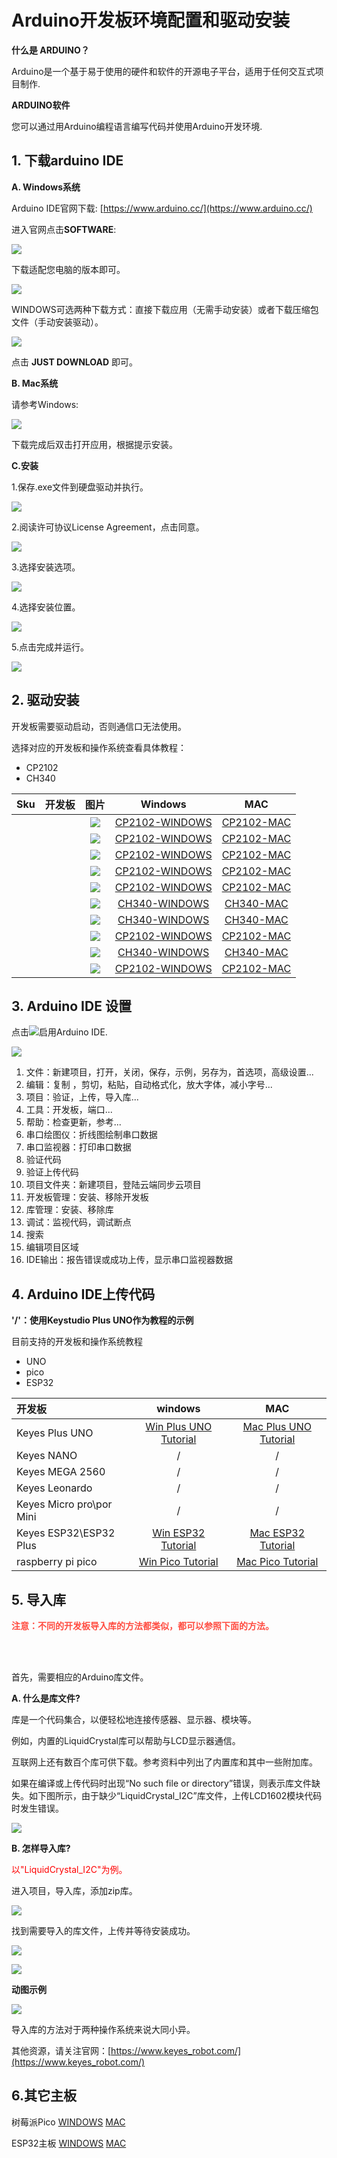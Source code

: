# Arduino开发板环境配置和驱动安装

**什么是 ARDUINO？**

Arduino是一个基于易于使用的硬件和软件的开源电子平台，适用于任何交互式项目制作.

**ARDUINO软件**

您可以通过用Arduino编程语言编写代码并使用Arduino开发环境.

## **1. 下载arduino IDE**

 **A. Windows系统**

Arduino IDE官网下载: [https://www.arduino.cc/](https://www.arduino.cc/)

进入官网点击**SOFTWARE**: 

![](./media/35689c0bc68d7edba8c627bd3199eef6.png)

下载适配您电脑的版本即可。

![](./media/77e7c042126b8eeea11c791f56b5b4b2.png)

WINDOWS可选两种下载方式：直接下载应用（无需手动安装）或者下载压缩包文件（手动安装驱动）。 

![](./media/8cab9c123f890c12acecb2b69da33fa9.png)

点击 **JUST DOWNLOAD** 即可。

 **B. Mac系统**

请参考Windows:

![](./media/7d168787a38135d10224dcdf317de4dc.png)

下载完成后双击打开应用，根据提示安装。

 **C.安装**

1.保存.exe文件到硬盘驱动并执行。

![](./media/8f8dc05a74e88f80404c221feb5be436.png)

2.阅读许可协议License Agreement，点击同意。

![](./media/56e65f892f7e0ec8750e4a34fbe30639.png)

3.选择安装选项。

![](./media/c027cb419f67d478118b5714f5ed79a6.png)

4.选择安装位置。

![](./media/e7e883fa1ed4d08ed5971c025696abca.png)

5.点击完成并运行。

![](./media/b956ef7c308fcb0f7dc7e94bbb964f17.png)

## **2. 驱动安装**

开发板需要驱动启动，否则通信口无法使用。

选择对应的开发板和操作系统查看具体教程：
* CP2102
* CH340

| Sku | 开发板 |图片                      |           Windows           |         MAC         |
|:---: | :---------------:  | :------------------:    | :--------------------------------: | :------------------------: |
| | |![](./media/7d0b506b49c64603a88fe3e435471416.png)   | [CP2102-WINDOWS](windowsCP2102.md) | [CP2102-MAC](MacCP2102.md) |
| | |![](./media/eaa1b19bfcaca2517a95e05ded42d35c.png)   | [CP2102-WINDOWS](windowsCP2102.md) | [CP2102-MAC](MacCP2102.md) |
| | |![](./media/1aca98d5c71572a604e19486bd0b0f30.png)  | [CP2102-WINDOWS](windowsCP2102.md) | [CP2102-MAC](MacCP2102.md) |
| | |![](./media/ae5563865993ea67fcd7fcdf24da5111.png)  | [CP2102-WINDOWS](windowsCP2102.md) | [CP2102-MAC](MacCP2102.md) |
| | |![](./media/86c795bcea492965e34ee0cdaaf50e29.png)| [CP2102-WINDOWS](windowsCP2102.md) | [CP2102-MAC](MacCP2102.md) |
| | |![](./media/4e3c89e2d2f3857713b158dee653d15e.png)  | [CH340-WINDOWS](windowsCH340.md)   |  [CH340-MAC](MacCH340.md)  |
| | |![](./media/673abb3eab021c25e5f25278a56c090f.png) | [CH340-WINDOWS](windowsCH340.md)   |  [CH340-MAC](MacCH340.md)  |
| | |![](./media/844294c4c8ececb90208e002a168053f.png) | [CP2102-WINDOWS](windowsCP2102.md) | [CP2102-MAC](MacCP2102.md) |
| | |![](./media/0d38a15a94f8832b98debd4e8cfbc4ae.png)  | [CH340-WINDOWS](windowsCH340.md)   |  [CH340-MAC](MacCH340.md)  |
| | |![](./media/47ff6758c5daa7b1e524a1c306f03aad.png) | [CP2102-WINDOWS](windowsCP2102.md) | [CP2102-MAC](MacCP2102.md) |

## **3. Arduino IDE 设置**

点击![](./media/56fd87ba844f0d367e09941d0805d656.png)启用Arduino IDE.

![](./media/661b691e840407428760cc4f29e80d92.png)

1. 文件：新建项目，打开，关闭，保存，示例，另存为，首选项，高级设置...
2. 编辑：复制 ，剪切，粘贴，自动格式化，放大字体，减小字号...
3. 项目：验证，上传，导入库...
4. 工具：开发板，端口...
5. 帮助：检查更新，参考...
6. 串口绘图仪：折线图绘制串口数据
7. 串口监视器：打印串口数据
8. 验证代码
9. 验证上传代码
10.  项目文件夹：新建项目，登陆云端同步云项目
11. 开发板管理：安装、移除开发板
12. 库管理：安装、移除库
13. 调试：监视代码，调试断点
14. 搜索
15. 编辑项目区域
16. IDE输出：报告错误或成功上传，显示串口监视器数据

## **4. Arduino IDE上传代码**

**'/'：使用Keystudio Plus UNO作为教程的示例**

目前支持的开发板和操作系统教程
* UNO
* pico
* ESP32

| 开发板                        |               windows               |                 MAC                 |
| :---------------------------- | :---------------------------------: | :---------------------------------: |
| Keyes Plus UNO           | [Win Plus UNO Tutorial](win-UNO.md) | [Mac Plus UNO Tutorial](mac-UNO.md) |
| Keyes NANO               |                  /                  |                  /                  |
| Keyes MEGA 2560          |                  /                  |                  /                  |
| Keyes Leonardo           |                  /                  |                  /                  |
| Keyes Micro pro\por Mini |                  /                  |                  /                  |
| Keyes ESP32\ESP32 Plus   |   [Win ESP32 Tutorial](win-ESP32)   |   [Mac ESP32 Tutorial](mac-ESP32)   |
| raspberry pi pico             |    [Win Pico Tutorial](win-Pico)    |    [Mac Pico Tutorial](mac-Pico)    |


## **5. 导入库**

<span style="color: rgb(255, 76, 65);">**注意：不同的开发板导入库的方法都类似，都可以参照下面的方法。**</span>

<br>
<br>

首先，需要相应的Arduino库文件。

 **A. 什么是库文件?**

库是一个代码集合，以便轻松地连接传感器、显示器、模块等。

例如，内置的LiquidCrystal库可以帮助与LCD显示器通信。

互联网上还有数百个库可供下载。参考资料中列出了内置库和其中一些附加库。

如果在编译或上传代码时出现“No such file or directory”错误，则表示库文件缺失。如下图所示，由于缺少“LiquidCrystal_I2C”库文件，上传LCD1602模块代码时发生错误。

![](./media/e73615b6b4cd03607eafcf95cfc51f57.png)

 **B. 怎样导入库?**

<p style="color:red;">以"LiquidCrystal_I2C"为例。<p>

进入项目，导入库，添加zip库。


![](./media/d48925cbd6e9e07f3686e09f984a04ec.png)

找到需要导入的库文件，上传并等待安装成功。

![](./media/3a2981c7f01309d30f336b8f6b026197.png)

![](./media/50b64da1a3fb78e9f4f2bcdbe45de679.png)

**动图示例**

![](./media/29d25a2531c0ef0c229259fe72697495.gif)

导入库的方法对于两种操作系统来说大同小异。

其他资源，请关注官网：[https://www.keyes_robot.com/](https://www.keyes_robot.com/)


## **6.其它主板**

树莓派Pico
[WINDOWS](%E6%A0%91%E8%8E%93%E6%B4%BEPico.md#a-windows)
[MAC](%E6%A0%91%E8%8E%93%E6%B4%BEPico.md#b-mac)

ESP32主板
[WINDOWS](ESP32%E4%B8%BB%E6%9D%BF.md#a-windows)
[MAC](ESP32%E4%B8%BB%E6%9D%BF.md#b-mac)













